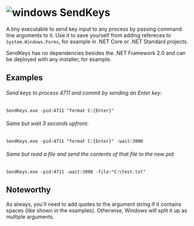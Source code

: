 # ![windows][windows] SendKeys
A tiny executable to send key input to any process by passing command line arguments to it. Use it to save yourself from adding refereces to `System.Windows.Forms`, for example in .NET Core or .NET Standard projects. 

SendKeys has no dependencies besides the .NET Framework 2.0 and can be deployed with any installer, for example. 

## Examples
###### Send keys to process 4711 and commit by sending an Enter key:
`SendKeys.exe -pid:4711 "format C:{Enter}"`

###### Same but wait 3 seconds upfront:
`SendKeys.exe -pid:4711 "format C:{Enter}" -wait:3000`

###### Same but read a file and send the contents of that file to the new pid:
`SendKeys.exe -pid:4711 -wait:3000 -file:"C:\test.txt"`


## Noteworthy

As always, you'll need to add quotes to the argument string if it contains spaces (like shown in the examples). Otherwise, Windows will split it up as multiple arguments.

[windows]: https://raw.githubusercontent.com/MarcBruins/awesome-xamarin/master/images/windows.png
